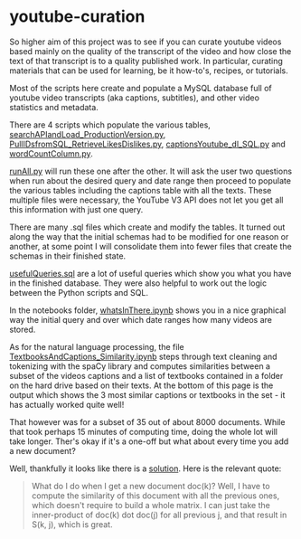 # youtube-curation

So higher aim of this project was to see if you can curate youtube videos based mainly on the quality of the transcript of the video and how close the text of that transcript is to a quality published work. In particular, curating materials that can be used for learning, be it how-to's, recipes, or tutorials. 

Most of the scripts here create and populate a MySQL database full of youtube video transcripts (aka captions, subtitles), and other video statistics and metadata. 

There are 4 scripts which populate the various tables, [searchAPIandLoad_ProductionVersion.py](https://github.com/aktivkohle/youtube-curation/blob/master/searchAPIandLoad_ProductionVersion.py), [PullIDsfromSQL_RetrieveLikesDislikes.py](https://github.com/aktivkohle/youtube-curation/blob/master/PullIDsfromSQL_RetrieveLikesDislikes.py), [captionsYoutube_dl_SQL.py](https://github.com/aktivkohle/youtube-curation/blob/master/captionsYoutube_dl_SQL.py) and [wordCountColumn.py](https://github.com/aktivkohle/youtube-curation/blob/master/wordCountColumn.py).

[runAll.py](https://github.com/aktivkohle/youtube-curation/blob/master/runAll.py) will run these one after the other. It will ask the user two questions when run about the desired query and date range then proceed to populate the various tables including the captions table with all the texts. These multiple files were necessary, the YouTube V3 API does not let you get all this information with just one query. 

There are many .sql files which create and modify the tables. It turned out along the way that the initial schemas had to be modified for one reason or another, at some point I will consolidate them into fewer files that create the schemas in their finished state. 

[usefulQueries.sql](https://github.com/aktivkohle/youtube-curation/blob/master/usefulQueries.sql) are a lot of useful queries which show you what you have in the finished database. They were also helpful to work out the logic between the Python scripts and SQL. 

In the notebooks folder, [whatsInThere.ipynb](https://github.com/aktivkohle/youtube-curation/blob/master/notebooks/whatsInThere.ipynb) shows you in a nice graphical way the initial query and over which date ranges how many videos are stored. 

As for the natural language processing, the file [TextbooksAndCaptions_Similarity.ipynb](https://github.com/aktivkohle/youtube-curation/blob/master/notebooks/TextbooksAndCaptions_Similarity.ipynb) steps through text cleaning and tokenizing with the spaCy library and computes similarities between a subset of the videos captions and a list of textbooks contained in a folder on the hard drive based on their texts. At the bottom of this page is the output which shows the 3 most similar captions or textbooks in the set - it has actually worked quite well!

That however was for a subset of 35 out of about 8000 documents. While that took perhaps 15 minutes of computing time, doing the whole lot will take longer. Ther's okay if it's a one-off but what about every time you add a new document?

Well, thankfully it looks like there is a [solution](https://stackoverflow.com/questions/13986518/how-to-efficiently-compute-similarity-between-documents-in-a-stream-of-documents). Here is the relevant quote:

> What do I do when I get a new document doc(k)? Well, I have to compute the similarity of this document with all the previous ones, which doesn't require to build a whole matrix. I can just take the inner-product of doc(k) dot doc(j) for all previous j, and that result in S(k, j), which is great.

